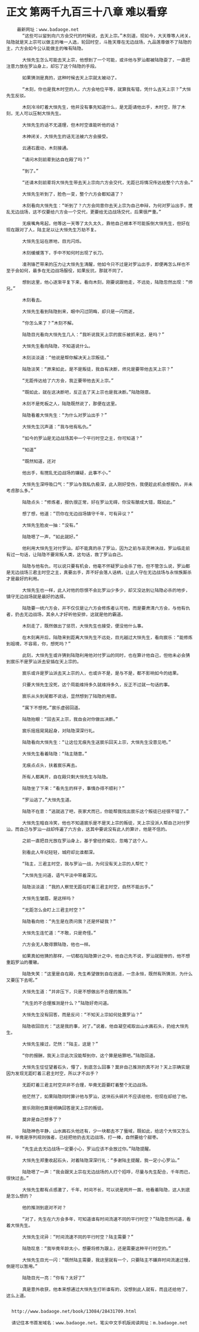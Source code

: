 # 正文 第两千九百三十八章 难以看穿
        最新网址：www.badaoge.net
          “这些可以留到向六方会交代的时候说，去天上宗。”木刻道，现如今，大天尊等人闭关，陆隐就是天上宗可以做主的唯一人选，轮回时空，斗胜天尊在无边战场，九品莲尊做不了陆隐的主，六方会如今公认能做主的唯有陆隐。
      
          大恒先生怎么可能去天上宗，他想到了一个可能，或许他与罗汕都被陆隐耍了，一直把注意力放在罗汕身上，却忘了这个陆隐的手段。
      
          如果猜测是真的，这种时候去天上宗就太被动了。
      
          “木刻，你也是我木时空的人，六方会地位平等，就算我有错，凭什么去天上宗？”大恒先生反驳。
      
          木刻冷冷盯着大恒先生，他并没有事先知道什么，是无距请他出手，木时空，除了木刻，无人可以压制大恒先生。
      
          大恒先生的话不无道理，但木时空谁能听他的话？
      
          木神闭关，大恒先生的话无法被六方会接受。
      
          云通石震动，木刻接通。
      
          “请问木刻前辈到达自在殿了吗？”
      
          “到了。”
      
          “还请木刻前辈将大恒先生带去天上宗向六方会交代，无距已将情况传达给整个六方会。”
      
          大恒先生听到了，脸色一变，整个六方会都知道了？
      
          木刻看向大恒先生：“听到了？六方会同意你去天上宗为自己申辩，为何对罗汕出手，搅乱无边战场，这不仅要给六方会一个交代，更要给无边战场交代，后果很严重。”
      
          无痕嘴角弯起，他等这一天等了太久太久，靠他自己根本不可能扳倒大恒先生，但好在现在跟对了人，陆主足以让大恒先生万劫不复。
      
          大恒先生站在原地，目光闪烁。
      
          木刻缓缓落下，手中不知何时出现了长刀。
      
          凌冽锋芒带来的压力让大恒先生清醒，他如今只不过是对罗汕出手，即便再怎么样也不至于会如何，最多在无边战场服役，如果反抗，那就不同了。
      
          想到这里，他心逐渐平复下来，看向木刻，刚要说跟他走，不远处，陆隐忽然出现：“师兄。”
      
          木刻看去。
      
          大恒先生看到陆隐到来，眼中闪过阴晦，却只是一闪而逝，
      
          “你怎么来了？”木刻不解。
      
          陆隐目光看向大恒先生几人：“我听说我天上宗的宸乐被抓来这，是吗？”
      
          大恒先生看向陆隐，不知道说什么。
      
          木刻淡淡道：“他说是帮你解决天上宗叛徒。”
      
          陆隐淡笑：“原来如此，是不是叛徒，我自有决断，师兄是要带他去天上宗？”
      
          “无距传达给了六方会，我正要带他去天上宗。”
      
          “既如此，就在这决断吧，反正去了天上宗也是我决断。”陆隐随意。
      
          木刻不是死板之人，陆隐既然说了，那便在这里。
      
          陆隐看着大恒先生：“为什么对罗汕出手？”
      
          大恒先生沉声道：“我与他有私仇。”
      
          “如今的罗汕是无边战场其中一个平行时空之主，你可知道？”
      
          “知道”
      
          “既然知道，还对
      
          他出手，有搅乱无边战场的嫌疑，此事不小。”
      
          大恒先生深呼吸口气：“罗汕与我私仇极深，此人刚好受伤，我便趁此机会想报仇，并未考虑那么多。”
      
          陆隐点头：“修炼者，报仇很正常，好在罗汕无碍，你没有酿成大错，既如此。”
      
          想了想，他道：“罚你在无边战场镇守千年，可有异议？”
      
          大恒先生脸皮一抽：“没有。”
      
          陆隐嗯了一声，“如此就好。”
      
          他利用大恒先生对付罗汕，却不能真的杀了罗汕，因为之前与巫灵神决战，罗汕临走前有过一句话，让陆隐不要背叛人类，这句话，救了罗汕自己。
      
          陆隐与他有仇，可以说只要有机会，他毫不怀疑罗汕会杀了他，但不管怎么说，罗汕都是无边战场三君主时空之主，真要出手，弄不好会落人话柄，让此人守在无边战场与永恒族厮杀才是最好的利用。
      
          大恒先生也一样，此人对他的怨恨不会比罗汕少多少，却又没达到让陆隐必杀的地步，镇守无边战场就是最好的选择。
      
          陆隐要一统六方会，并不仅仅是让六方会修炼者认可他，而是要肃清六方会，与他有仇者，扔去无边战场，其余人才好听他安排，这就是他的霸道。
      
          木刻走了，既然做出了惩罚，大恒先生也接受，便没他什么事。
      
          在木刻离开后，陆隐来到距离大恒先生不远处，目光越过大恒先生，看向宸乐：“能修炼到祖境，不容易，你，想死吗？”
      
          此刻，大恒先生或许猜到陆隐利用他对付罗汕的同时，也在算计他自己，但他未必会猜到宸乐不是罗汕派去安插在天上宗的。
      
          宸乐或许是罗汕派去天上宗的人，也或许不是，是与不是，都不影响如今的结果。
      
          只要大恒先生没死，这个局能维持多久就维持多久，反正不过就一句话的事。
      
          宸乐从头到尾都不说话，显然想到了陆隐的用意。
      
          “属下不想死。”宸乐虚弱回道。
      
          陆隐抬眼：“回去天上宗，我自会对你做出决断。”
      
          宸乐摇摇晃晃起身，对陆隐深深行礼。
      
          陆隐看向大恒先生：“让这位无痕先生送宸乐回天上宗，大恒先生没意见吧。”
      
          大恒先生看着陆隐：“陆主随意。”
      
          无痕点点头，扶着宸乐离去。
      
          所有人都离开，自在殿只剩大恒先生与陆隐。
      
          陆隐坐了下来：“看先生的样子，事情办得不顺利？”
      
          “罗汕逃了。”大恒先生道。
      
          陆隐不在意：“逃就逃了吧，丧家犬而已，你能帮我找出宸乐这个叛徒已经很不错了。”
      
          大恒先生暗自冷笑，他也不知道宸乐是不是天上宗的叛徒，天上宗没派人帮自己对付罗汕，而自己与罗汕一战却传遍了六方会，这其中要说没有此人的算计，他是不信的。
      
          之前一直把目光放在罗汕身上，基于曾经的偏见，忽略了这个人。
      
          别看此人年纪轻轻，城府却比谁都深。
      
          “陆主，三君主时空，我与罗汕一战，为何没有天上宗的人帮忙？
      
          ”大恒先生问道，语气平淡中带着深沉。
      
          陆隐淡淡道：“我的人察觉无距在盯着三君主时空，自然不能出手。”
      
          大恒先生皱眉，是这样吗？
      
          “无距怎么会盯上三君主时空？”
      
          陆隐看向他：“先生是在质问我？还是怀疑我？”
      
          大恒先生连忙道：“不敢，只是奇怪。”
      
          六方会无人敢得罪陆隐，他也一样。
      
          如果真如他猜的那样，一切都在陆隐算计之中，他自己先不说，罗汕就挺惨的，他不想重蹈罗汕的覆辙。
      
          陆隐失笑：“这里是自在殿，先生希望做到自在逍遥，一念永恒，既然有所猜测，为什么又要压下去呢。”
      
          大恒先生道：“并非压下，只是不想做出不合理的推测。”
      
          “先生的不合理推测是什么？”陆隐好奇问道。
      
          大恒先生没有回答，而是反问：“不知天上宗如何处置罗汕？”
      
          陆隐收回目光：“这是我的事，对了。”说着，他自凝空戒取出山水画石头，扔给大恒先生。
      
          大恒先生接过，茫然：“陆主，这是？”
      
          “你的报酬，我天上宗此次没能帮到你，这个算是赔罪吧。”陆隐回道。
      
          大恒先生怔怔望着石头，懵了，到底怎么回事？莫非自己推测的真不对？天上宗确实是因为发现无距盯着三君主时空，所以才不出手？
      
          无距盯着三君主时空并非不合理，毕竟无距要盯着整个无边战场。
      
          他茫然了，如果陆隐同时算计他与罗汕，这块石头碎片不应该给他，但现在却给了他。
      
          宸乐刚刚也算是明确回答是天上宗的叛徒。
      
          莫非是自己想多了？
      
          陆隐神色平静，山水画石头他还有，少一块都去不了蜃域，既如此，给这个大恒又怎么样，毕竟是序列规则强者，已经把他扔去无边战场，打一棒，自然要给个甜枣。
      
          “先生此去无边战场一定要小心，罗汕应该不会放过你。”陆隐提醒。
      
          大恒先生郑重收起石头，对着陆隐深深行礼：“多谢陆主提醒，我一定小心罗汕。”
      
          陆隐嗯了一声：“我会跟天上宗在无边战场的人打个招呼，尽量与先生配合，千年而已，很快过去。”
      
          大恒先生都有点感激了，千年，时间不长，可以说是网开一面，他看着陆隐，这人到底是怎么想的？
      
          他的推测到底对不对？
      
          “对了，先生在六方会多年，可知道谁有时间流速不同的平行时空？”陆隐忽然问道，看着大恒先生。
      
          大恒先生诧异：“时间流速不同的平行时空？陆主需要？”
      
          陆隐叹息：“我毕竟年龄太小，想要将修为跟上，还是需要这种平行时空的。”
      
          大恒先生目光一闪：“既然陆主需要，我这里就有一个，只要陆主不嫌弃时间流速过慢，倒是可以暂用。”
      
          陆隐目光一亮：“你有？太好了”
      
          真是意外收获，他本来想通过大恒先生打听谁有的，没想到此人就有，而且还给他了，这么上道。
      
      
      http://www.badaoge.net/book/13084/28431709.html
      
      请记住本书首发域名：www.badaoge.net。笔尖中文手机版阅读网址：m.badaoge.net